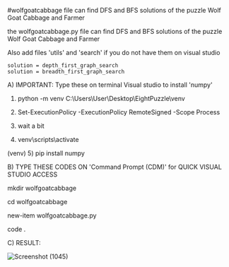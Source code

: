 #wolfgoatcabbage file can find DFS and BFS solutions of the puzzle Wolf Goat Cabbage and Farmer

the wolfgoatcabbage.py file can find DFS and BFS solutions of the puzzle Wolf Goat Cabbage and Farmer

Also add files 'utils' and 'search' if you do not have them on visual studio

    solution = depth_first_graph_search
    solution = breadth_first_graph_search


A) IMPORTANT: Type these on terminal Visual studio to install 'numpy'

1) python -m venv C:\Users\User\Desktop\EightPuzzle\venv

2) Set-ExecutionPolicy -ExecutionPolicy RemoteSigned -Scope Process

3) wait a bit

4) venv\scripts\activate

(venv)       5) pip install numpy



B) TYPE THESE CODES ON 'Command Prompt (CDM)' for QUICK VISUAL STUDIO ACCESS 

mkdir wolfgoatcabbage

cd wolfgoatcabbage

new-item wolfgoatcabbage.py

code .

C) RESULT:

![Screenshot (1045)](https://user-images.githubusercontent.com/102126445/160235406-e1dd6223-8741-435b-9cd6-c057c6a9fb27.png)
